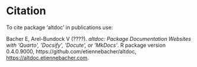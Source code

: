 # Citation

To cite package ‘altdoc’ in publications use:

<p>Bacher E, Arel-Bundock V (????).
<em>altdoc: Package Documentation Websites with 'Quarto', 'Docsify', 'Docute', or 'MkDocs'</em>.
R package version 0.4.0.9000, https://github.com/etiennebacher/altdoc, <a href="https://altdoc.etiennebacher.com">https://altdoc.etiennebacher.com</a>. 
</p>
